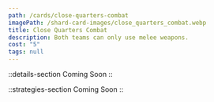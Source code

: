 ```yaml
---
path: /cards/close-quarters-combat
imagePath: /shard-card-images/close_quarters_combat.webp
title: Close Quarters Combat
description: Both teams can only use melee weapons.
cost: "5"
tags: null
---
```


::details-section
Coming Soon
::

::strategies-section
Coming Soon
::
